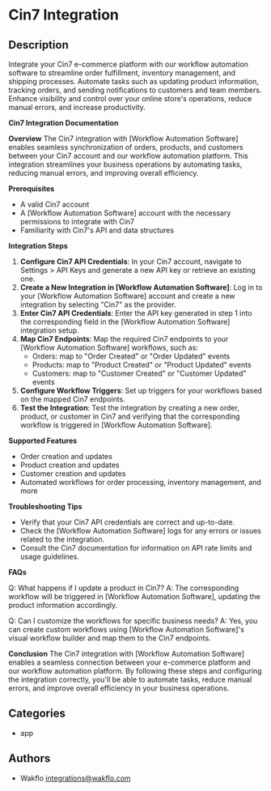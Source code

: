 # Cin7 Integration

## Description

Integrate your Cin7 e-commerce platform with our workflow automation software to streamline order fulfillment, inventory management, and shipping processes. Automate tasks such as updating product information, tracking orders, and sending notifications to customers and team members. Enhance visibility and control over your online store's operations, reduce manual errors, and increase productivity.

**Cin7 Integration Documentation**

**Overview**
The Cin7 integration with [Workflow Automation Software] enables seamless synchronization of orders, products, and customers between your Cin7 account and our workflow automation platform. This integration streamlines your business operations by automating tasks, reducing manual errors, and improving overall efficiency.

**Prerequisites**

* A valid Cin7 account
* A [Workflow Automation Software] account with the necessary permissions to integrate with Cin7
* Familiarity with Cin7's API and data structures

**Integration Steps**

1. **Configure Cin7 API Credentials**: In your Cin7 account, navigate to Settings > API Keys and generate a new API key or retrieve an existing one.
2. **Create a New Integration in [Workflow Automation Software]**: Log in to your [Workflow Automation Software] account and create a new integration by selecting "Cin7" as the provider.
3. **Enter Cin7 API Credentials**: Enter the API key generated in step 1 into the corresponding field in the [Workflow Automation Software] integration setup.
4. **Map Cin7 Endpoints**: Map the required Cin7 endpoints to your [Workflow Automation Software] workflows, such as:
	* Orders: map to "Order Created" or "Order Updated" events
	* Products: map to "Product Created" or "Product Updated" events
	* Customers: map to "Customer Created" or "Customer Updated" events
5. **Configure Workflow Triggers**: Set up triggers for your workflows based on the mapped Cin7 endpoints.
6. **Test the Integration**: Test the integration by creating a new order, product, or customer in Cin7 and verifying that the corresponding workflow is triggered in [Workflow Automation Software].

**Supported Features**

* Order creation and updates
* Product creation and updates
* Customer creation and updates
* Automated workflows for order processing, inventory management, and more

**Troubleshooting Tips**

* Verify that your Cin7 API credentials are correct and up-to-date.
* Check the [Workflow Automation Software] logs for any errors or issues related to the integration.
* Consult the Cin7 documentation for information on API rate limits and usage guidelines.

**FAQs**

Q: What happens if I update a product in Cin7?
A: The corresponding workflow will be triggered in [Workflow Automation Software], updating the product information accordingly.

Q: Can I customize the workflows for specific business needs?
A: Yes, you can create custom workflows using [Workflow Automation Software]'s visual workflow builder and map them to the Cin7 endpoints.

**Conclusion**
The Cin7 integration with [Workflow Automation Software] enables a seamless connection between your e-commerce platform and our workflow automation platform. By following these steps and configuring the integration correctly, you'll be able to automate tasks, reduce manual errors, and improve overall efficiency in your business operations.

## Categories

- app


## Authors

- Wakflo <integrations@wakflo.com>

